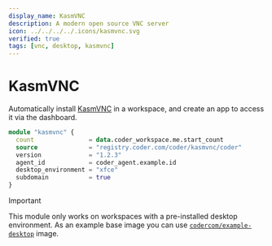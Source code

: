 ```yaml
---
display_name: KasmVNC
description: A modern open source VNC server
icon: ../../../../.icons/kasmvnc.svg
verified: true
tags: [vnc, desktop, kasmvnc]
---
```


# KasmVNC

Automatically install [KasmVNC](https://kasmweb.com/kasmvnc) in a workspace, and create an app to access it via the dashboard.

```tf
module "kasmvnc" {
  count               = data.coder_workspace.me.start_count
  source              = "registry.coder.com/coder/kasmvnc/coder"
  version             = "1.2.3"
  agent_id            = coder_agent.example.id
  desktop_environment = "xfce"
  subdomain           = true
}
```

> [!IMPORTANT]
> This module only works on workspaces with a pre-installed desktop environment. As an example base image you can use [`codercom/example-desktop`](https://hub.docker.com/r/codercom/example-desktop) image.
